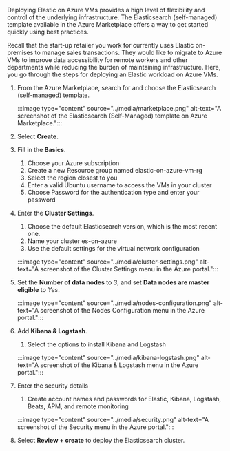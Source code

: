 
Deploying Elastic on Azure VMs provides a high level of flexibility and control of the underlying infrastructure. The Elasticsearch (self-managed) template available in the Azure Marketplace offers a way to get started quickly using best practices.

Recall that the start-up retailer you work for currently uses Elastic on-premises to manage sales transactions. They would like to migrate to Azure VMs to improve data accessibility for remote workers and other departments while reducing the burden of maintaining infrastructure. Here, you go through the steps for deploying an Elastic workload on Azure VMs.

1. From the Azure Marketplace, search for and choose the Elasticsearch (self-managed) template.

    :::image type="content" source="../media/marketplace.png" alt-text="A screenshot of the Elasticsearch (Self-Managed) template on Azure Marketplace.":::

1. Select **Create**.

1. Fill in the **Basics**. 
    1. Choose your Azure subscription
    1. Create a new Resource group named elastic-on-azure-vm-rg
    1. Select the region closest to you
    1. Enter a valid Ubuntu username to access the VMs in your cluster
    1. Choose Password for the authentication type and enter your password

1. Enter the **Cluster Settings**.
    1. Choose the default Elasticsearch version, which is the most recent one.
    1. Name your cluster es-on-azure
    1. Use the default settings for the virtual network configuration

    :::image type="content" source="../media/cluster-settings.png" alt-text="A screenshot of the Cluster Settings menu in the Azure portal.":::

1. Set the **Number of data nodes** to *3*, and set **Data nodes are master eligible** to *Yes*.

    :::image type="content" source="../media/nodes-configuration.png" alt-text="A screenshot of the Nodes Configuration menu in the Azure portal.":::

1. Add **Kibana & Logstash**.
    1. Select the options to install Kibana and Logstash

    :::image type="content" source="../media/kibana-logstash.png" alt-text="A screenshot of the Kibana & Logstash menu in the Azure portal.":::

1. Enter the security details
    1. Create account names and passwords for Elastic, Kibana, Logstash, Beats, APM, and remote monitoring

    :::image type="content" source="../media/security.png" alt-text="A screenshot of the Security menu in the Azure portal.":::

1. Select **Review + create** to deploy the Elasticsearch cluster.
